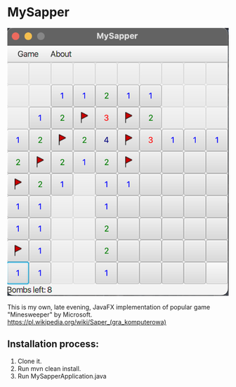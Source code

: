 # MySapper

![MySaooer screen](MySapper.png?raw=true "Title")

 This is my own, late evening, JavaFX implementation of popular game "Minesweeper" by Microsoft.
 https://pl.wikipedia.org/wiki/Saper_(gra_komputerowa)
 
## Installation process:
1. Clone it.
2. Run mvn clean install.
3. Run MySapperApplication.java
